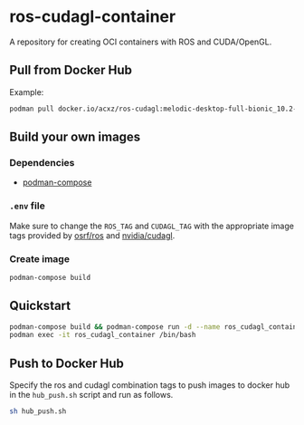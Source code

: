 # ros-cudagl-container
A repository for creating OCI containers with ROS and CUDA/OpenGL.

## Pull from Docker Hub

Example:

```bash
podman pull docker.io/acxz/ros-cudagl:melodic-desktop-full-bionic_10.2-devel-ubuntu18.04
```

## Build your own images

### Dependencies

- [podman-compose](https://github.com/containers/podman-compose)

### `.env` file

Make sure to change the `ROS_TAG` and `CUDAGL_TAG` with the appropriate image
tags provided by [osrf/ros](https://hub.docker.com/r/osrf/ros/tags) and
[nvidia/cudagl](https://hub.docker.com/r/nvidia/cudagl/tags).

### Create image
```bash
podman-compose build
```

## Quickstart
```bash
podman-compose build && podman-compose run -d --name ros_cudagl_container ros_cudagl
podman exec -it ros_cudagl_container /bin/bash
```

## Push to Docker Hub

Specify the ros and cudagl combination tags to push images to docker hub in the
`hub_push.sh` script and run as follows.

```bash
sh hub_push.sh
```
